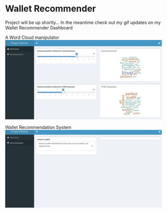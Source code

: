 # Wallet Recommender

Project will be up shortly...
In the meantime check out my gif updates on my Wallet Recommender Dashboard

A Word Cloud manipulator
![demo](Dashboard1.gif)



Wallet Recommendation System
![demo2](Dashboard2.gif)
